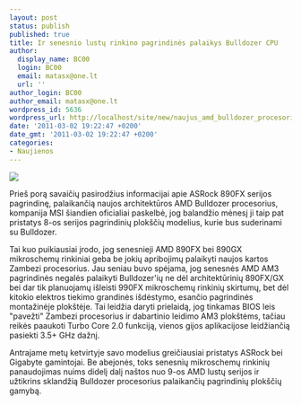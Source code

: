```yaml
---
layout: post
status: publish
published: true
title: Ir senesnio lustų rinkino pagrindinės palaikys Bulldozer CPU
author:
  display_name: BC00
  login: BC00
  email: matasx@one.lt
  url: ''
author_login: BC00
author_email: matasx@one.lt
wordpress_id: 5636
wordpress_url: http://localhost/site/new/naujus_amd_bulldozer_procesorius_palaikys_ir_senesni_mikroschemu_rinkiniai/
date: '2011-03-02 19:22:47 +0200'
date_gmt: '2011-03-02 19:22:47 +0200'
categories:
- Naujienos
---
```

<div class="imgright"><img src="http://technews.lt/upload/msi_890fx_full.jpg"  /></div>
<p>Prieš porą savaičių pasirodžius informacijai apie ASRock 890FX serijos pagrindinę, palaikančią naujos architektūros AMD Bulldozer procesorius, kompanija MSI šiandien oficialiai paskelbė, jog balandžio mėnesį ji taip pat pristatys 8-os serijos pagrindinių plokščių modelius, kurie bus suderinami su Bulldozer.</p>
<p>Tai kuo puikiausiai įrodo, jog senesnieji AMD 890FX bei 890GX mikroschemų rinkiniai geba be jokių apribojimų palaikyti naujos kartos Zambezi procesorius. Jau seniau buvo spėjama, jog senesnės AMD AM3 pagrindinės negalės palaikyti Bulldozer'ių ne dėl architektūrinių 890FX/GX bei dar tik planuojamų išleisti 990FX mikroschemų rinkinių skirtumų, bet dėl kitokio elektros tiekimo grandinės išdėstymo, esančio pagrindinės montažinėje plokštėje. Tai leidžia daryti prielaidą, jog tinkamas BIOS leis "pavežti" Zambezi procesorius ir dabartinio leidimo AM3 plokštėms, tačiau reikės paaukoti Turbo Core 2.0 funkciją, vienos gijos aplikacijose leidžiančią pasiekti 3.5+ GHz dažnį.</p>
<p>Antrajame metų ketvirtyje savo modelius greičiausiai pristatys ASRock bei Gigabyte gamintojai. Be abejonės, toks senesnių mikroschemų rinkinių panaudojimas nuims didelį dalį naštos nuo 9-os AMD lustų serijos ir užtikrins sklandžią Bulldozer procesorius palaikančių pagrindinių plokščių gamybą.<br /></p>
